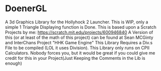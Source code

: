 # DoenerGL
A 3d Graphics Library for the Hollyhock 2 Launcher.
This is WIP, only a simple 1 Triangle Displaying function is Done.
This is based upon a Scratch Projects by me:
https://scratch.mit.edu/projects/600946840
A Version of this (or at least of the math of this project) can be found at Sean MCGinty and InterChans Project "HHK Game Engine"
This Library Requires a Div.s File to be compiled (LOL it uses Division).
This Library only runs on CPII Calculators.
Nobody forces you, but it would be great if you could give me credit for this in your Project(Just Keeping the Comments in the Lib is enough)
